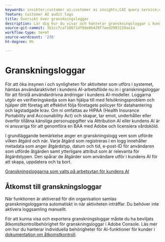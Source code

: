 ```yaml
---
keywords: insikter;customer ai;customer ai insights;CAI query service;customer ai queries;customer ai scores
feature: Customer AI audit logs
title: Översikt över granskningsloggar
description: Lär dig hur du visar och hanterar granskningsloggar i kundens AI.
source-git-commit: 3b1cc7ca710071df9de06428f7eed2993219ae1a
workflow-type: tm+mt
source-wordcount: '276'
ht-degree: 0%

---
```


# Granskningsloggar

För att öka insynen i och synligheten för aktiviteter som utförs i systemet, hämtas användaraktivitet i kundens AI-arbetsflöde nu in i granskningsloggar för att förstå användardrivna ändringar i kundens AI-modeller. Loggarna utgör en verifieringskedja som kan hjälpa till med felsökningsproblem och hjälper ditt företag att effektivt följa företagets policyer för datahantering och lagstadgade krav.  Om ni omfattas av HIPAA (Health Insurance Portability and Accounability Act) och skapar, tar emot, underhåller eller överför tillåtna känsliga personuppgifter via Attribution AI eller kundens AI är ni ansvariga för att genomföra en BAA med Adobe och licensiera vårdsköld.

I grundläggande bemärkelse anger en granskningslogg vem som utförde vilken åtgärd och när. Varje åtgärd som registreras i en logg innehåller metadata som anger åtgärdstyp, datum och tid, e-post-ID för användaren som utförde åtgärden samt ytterligare attribut som är relevanta för åtgärdstypen. Den spårar de åtgärder som användare utför i kundens AI för att skapa, uppdatera och ta bort.

[Granskningsloggarna som valts på arbetsytan för kundens AI](../../customer-ai/images/data-governance/audit-logs-cai.png)

## Åtkomst till granskningsloggar

När funktionen är aktiverad för din organisation samlas granskningsloggarna automatiskt in när aktiviteten inträffar. Du behöver inte aktivera loggsamling manuellt.

För att kunna visa och exportera granskningsloggar måste du ha beviljats åtkomstkontrollbehörighet för granskningsloggar i Adobe Console. Läs mer om hur du hanterar individuella behörigheter för AI-funktioner för kunder i [dokumentation om åtkomstkontroll](../../customer-ai/user-guide/access-controls.md).